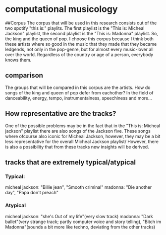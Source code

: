 # computational musicology
##Corpus
The corpus that will be used in this research consists out of the two spotify "this is:" playlits. The first playlist is the "This is: Micheal Jackson" playlist, the second playlist is the "This is: Madonna" playlist. So, the king and the queen of pop. I choose this corpus because I think both these artists where so good in the music that they made that they became ledgends, not only in the pop-genre, but for almost every music-lover all over the world. Regardless of the country or age of a person, everybody knows them.

## comparison
The groups that will be compared in this corpus are the artists. How do songs of the king and queen of pop defer from eachother? In the field of danceability, energy, tempo, instrumentalness, speechiness and more...

## How representative are the tracks?
One of the possible problems may be in the fact that in the "This is: Micheal jackson" playlist there are also songs of the Jackson five. These songs where ofcourse also iconic for Micheal Jackson, however, they may be a bit less representative for the overall Micheal Jackson playlist/ However, there is also a possibility that from these tracks new insights will be derived.


## tracks that are extremely typical/atypical

### Typical:
micheal jackson: "Billie jean", "Smooth criminal"
madonna: "Die another day", "Papa don't preach"

### Atypical
micheal jackson: "she's Out of my life"(very slow track)
madonna: "Dark ballet"(very strange track; partly computer voice and story telling), "Bitch im Madonna"(sounds a bit more like techno, deviating from the other tracks)

